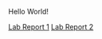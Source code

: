 Hello World! 

[Lab Report 1](https://ruojiang-zhang.github.io/cse15l-lab-reports/lab-report-1-week-2.html)
[Lab Report 2](https://ruojiang-zhang.github.io/cse15l-lab-reports/lab-report-2-week-4.html)